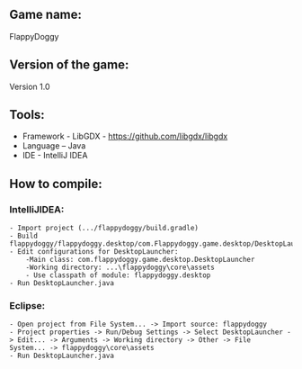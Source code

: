 ## Game name:
FlappyDoggy
## Version of the game: 
Version 1.0
## Tools:
- Framework - LibGDX - https://github.com/libgdx/libgdx
- Language – Java
- IDE - IntelliJ IDEA
## How to compile:
### IntelliJIDEA:
	- Import project (.../flappydoggy/build.gradle)
	- Build flappydoggy/flappydoggy.desktop/com.Flappydoggy.game.desktop/DesktopLauncher.java
	- Edit configurations for DesktopLauncher:
		-Main class: com.flappydoggy.game.desktop.DesktopLauncher
		-Working directory: ...\flappydoggy\core\assets
		- Use classpath of module: flappydoggy.desktop
	- Run DesktopLauncher.java
### Eclipse: 
	- Open project from File System... -> Import source: flappydoggy
	- Project properties -> Run/Debug Settings -> Select DesktopLauncher -> Edit... -> Arguments -> Working directory -> Other -> File 	System... -> flappydoggy\core\assets
	- Run DesktopLauncher.java 






